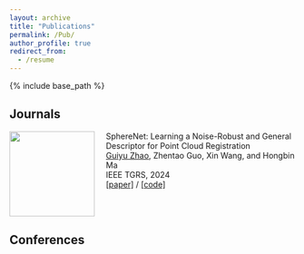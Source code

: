 ```yaml
---
layout: archive
title: "Publications"
permalink: /Pub/
author_profile: true
redirect_from:
  - /resume
---
```


{% include base_path %}

## Journals 

<div style="display: flex; align-items: flex-start;">
  <div style="flex: 1;">
    <img src="SphereNet.png" alt=" " style="width: 150px;"/>
  </div>
  <div style="flex: 3; padding-left: 20px;">
    <strong></strong> SphereNet: Learning a Noise-Robust and General Descriptor for Point Cloud Registration<br/>
    <strong></strong> 
    <a href="link_to_liyuan_zhu_profile">Guiyu Zhao</a>, 
    Zhentao Guo, Xin Wang, and Hongbin Ma<br/>
    <strong></strong> IEEE TGRS, 2024<br/>
    <strong></strong> 
    <a href="https://ieeexplore.ieee.org/document/10356130">[paper]</a> / 
    <a href="https://github.com/GuiyuZhao/SphereNet">[code]</a>
  </div>
</div>


## Conferences
